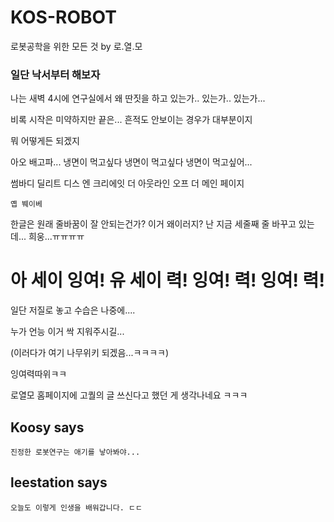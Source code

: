 # KOS-ROBOT
로봇공학을 위한 모든 것 by 로.열.모

### 일단 낙서부터 해보자

나는 새벽 4시에 연구실에서 왜 딴짓을 하고 있는가.. 있는가.. 있는가...

비록 시작은 미약하지만 끝은... 흔적도 안보이는 경우가 대부분이지

뭐 어떻게든 되겠지

아오 배고파... 냉면이 먹고싶다 냉면이 먹고싶다 냉면이 먹고싶어...

썸바디 딜리트 디스 엔 크리에잇 더 아웃라인 오프 더 메인 페이지

```
옙 붸이베
```

한글은 원래 줄바꿈이 잘 안되는건가?
이거 왜이러지?
난 지금 세줄째 줄 바꾸고 있는데...
희웅...ㅠㅠㅠㅠ

# 아 세이 잉여! 유 세이 력! 잉여! 력! 잉여! 력!

일단 저질로 놓고 수습은 나중에....

누가 언능 이거 싹 지워주시길...

(이러다가 여기 나무위키 되겠음...ㅋㅋㅋㅋ)


잉여력따위ㅋㅋ

로열모 홈페이지에 고퀄의 글 쓰신다고 했던 게 생각나네요 ㅋㅋㅋ

## Koosy says
```
진정한 로봇연구는 애기를 낳아봐야...
```

## leestation says
```
오늘도 이렇게 인생을 배워갑니다. ㄷㄷ  
```
